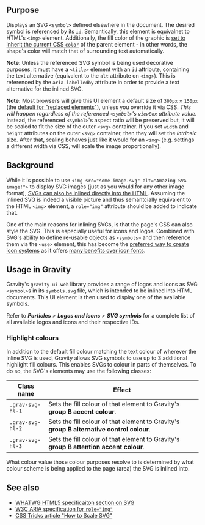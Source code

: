## Purpose

Displays an SVG `<symbol>` defined elsewhere in the document. The desired symbol is referenced by its `id`. Semantically, this element is equivalnet to HTML's `<img>` element. Additionally, the fill color of the graphic is [set to inherit the current CSS `color`](https://css-tricks.com/cascading-svg-fill-color/) of the parent element - in other words, the shape's color will match that of surrounding text automatically.

**Note**: Unless the referenced SVG symbol is being used decorative purposes, it must have a `<title>` element with an `id` attribute, containing the text alternative (equivalent to the `alt` attribute on `<img>`). This is referenced by the `aria-labelledby` attribute in order to provide a text alternative for the inlined SVG.

**Note:** Most browsers will give this UI element a default size of `300px` × `150px` (the [default for "replaced elements"](https://www.sitepoint.com/replaced-elements-html-myths-realities/)), unless you override it via CSS. _This will happen regardless of the referenced `<symbol>`'s `viewBox` attribute value._ Instead, the referenced `<symbol>`'s aspect ratio will be preserved but, it will be scaled to fit the size of the outer `<svg>` container. If you set `width` and `height` attributes on the outer `<svg>` container, then they will set the _intrinsic_ size. After that, scaling behaves just like it would for an `<img>` (e.g. settings a different width via CSS, will scale the image proportionally).


## Background

While it is possible to use `<img src="some-image.svg" alt="Amazing SVG image!">` to display SVG images (just as you would for any other image format), [SVGs can also be inlined directly into the HTML](https://css-tricks.com/using-svg/#article-header-id-7). Assuming the inlined SVG is indeed a visible picture and thus semantcially equivalent to the HTML `<img>` element, a `role="img"` attribute should be added to indicate that.

One of the main reasons for inlining SVGs, is that the page's CSS can also style the SVG. This is especially useful for icons and logos. Combined with SVG's ability to define re-usable objects as `<symbols>` and then reference them via the `<use>` element, this has become the [preferred way to create icon systems](https://css-tricks.com/svg-symbol-good-choice-icons/) as it offers [many benefits over icon fonts](https://css-tricks.com/icon-fonts-vs-svg/).


## Usage in Gravity

Gravity's `gravity-ui-web` library provides a range of logos and icons as SVG `<symbol>`s in its `symbols.svg` file, which is intended to be inlined into HTML documents. This UI element is then used to display one of the available symbols.

Refer to _**Particles** > **Logos and Icons** > **SVG symbols**_ for a complete list of all available logos and icons and their respective IDs.


### Highlight colours

In addition to the default fill colour matching the text colour of wherever the inline SVG is used, Gravity allows SVG symbols to use up to 3 additional highlight fill colours. This enables SVGs to colour in parts of themselves. To do so, the SVG's elements may use the following classes:

| Class name       | Effect |
|------------------|--------|
| `.grav-svg-hl-1` | Sets the fill colour of that element to Gravity's **group B accent colour**. |
| `.grav-svg-hl-2` | Sets the fill colour of that element to Gravity's **group B alternative control colour**. |
| `.grav-svg-hl-3` | Sets the fill colour of that element to Gravity's **group B attention accent colour**. |

What colour value those colour purposes resolve to is determined by what colour scheme is being applied to the page (area) the SVG is inlined into.

## See also

* [WHATWG HTML5 specificaiton section on SVG](https://html.spec.whatwg.org/#svg-0)
* [W3C ARIA specification for `role="img"`](https://www.w3.org/TR/wai-aria-1.1/#img)
* [CSS Tricks article "How to Scale SVG"](https://css-tricks.com/scale-svg/)
